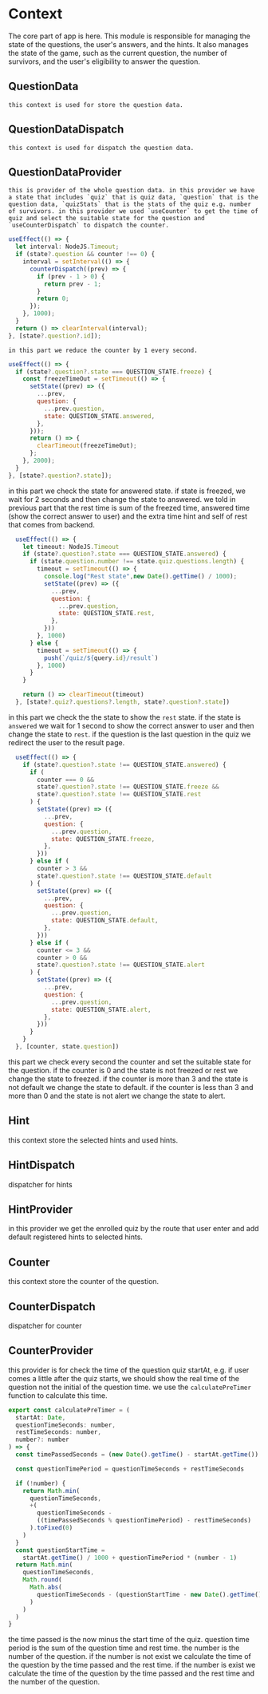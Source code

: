 # Context

The core part of app is here. This module is responsible for managing the state of the questions, the user's answers, and the hints. It also manages the state of the game, such as the current question, the number of survivors, and the user's eligibility to answer the question.

## QuestionData

    this context is used for store the question data.

## QuestionDataDispatch

    this context is used for dispatch the question data.

## QuestionDataProvider

    this is provider of the whole question data. in this provider we have a state that includes `quiz` that is quiz data, `question` that is the question data, `quizStats` that is the stats of the quiz e.g. number of survivors. in this provider we used `useCounter` to get the time of quiz and select the suitable state for the question and `useCounterDispatch` to dispatch the counter.

```jsx
useEffect(() => {
  let interval: NodeJS.Timeout;
  if (state?.question && counter !== 0) {
    interval = setInterval(() => {
      counterDispatch((prev) => {
        if (prev - 1 > 0) {
          return prev - 1;
        }
        return 0;
      });
    }, 1000);
  }
  return () => clearInterval(interval);
}, [state?.question?.id]);
```

    in this part we reduce the counter by 1 every second.

```jsx
useEffect(() => {
  if (state?.question?.state === QUESTION_STATE.freeze) {
    const freezeTimeOut = setTimeout(() => {
      setState((prev) => ({
        ...prev,
        question: {
          ...prev.question,
          state: QUESTION_STATE.answered,
        },
      }));
      return () => {
        clearTimeout(freezeTimeOut);
      };
    }, 2000);
  }
}, [state?.question?.state]);
```

in this part we check the state for answered state. if state is freezed, we wait for 2 seconds and then change the state to answered. we told in previous part that the rest time is sum of the freezed time, answered time (show the correct answer to user) and the extra time hint and self of rest that comes from backend.

```jsx
  useEffect(() => {
    let timeout: NodeJS.Timeout
    if (state?.question?.state === QUESTION_STATE.answered) {
      if (state.question.number !== state.quiz.questions.length) {
        timeout = setTimeout(() => {
          console.log("Rest state",new Date().getTime() / 1000);
          setState((prev) => ({
            ...prev,
            question: {
              ...prev.question,
              state: QUESTION_STATE.rest,
            },
          }))
        }, 1000)
      } else {
        timeout = setTimeout(() => {
          push(`/quiz/${query.id}/result`)
        }, 1000)
      }
    }

    return () => clearTimeout(timeout)
  }, [state?.quiz?.questions?.length, state?.question?.state])
```
in this part we check the the state to show the `rest` state. if the state is `answered` we wait for 1 second to show the correct answer to user and then change the state to `rest`. if the question is the last question in the quiz we redirect the user to the result page.

```jsx
  useEffect(() => {
    if (state?.question?.state !== QUESTION_STATE.answered) {
      if (
        counter === 0 &&
        state?.question?.state !== QUESTION_STATE.freeze &&
        state?.question?.state !== QUESTION_STATE.rest
      ) {
        setState((prev) => ({
          ...prev,
          question: {
            ...prev.question,
            state: QUESTION_STATE.freeze,
          },
        }))
      } else if (
        counter > 3 &&
        state?.question?.state !== QUESTION_STATE.default
      ) {
        setState((prev) => ({
          ...prev,
          question: {
            ...prev.question,
            state: QUESTION_STATE.default,
          },
        }))
      } else if (
        counter <= 3 &&
        counter > 0 &&
        state?.question?.state !== QUESTION_STATE.alert
      ) {
        setState((prev) => ({
          ...prev,
          question: {
            ...prev.question,
            state: QUESTION_STATE.alert,
          },
        }))
      }
    }
  }, [counter, state.question])
```

this part we check every second the counter and set the suitable state for the question. if the counter is 0 and the state is not freezed or rest we change the state to freezed. if the counter is more than 3 and the state is not default we change the state to default. if the counter is less than 3 and more than 0 and the state is not alert we change the state to alert.

## Hint 
this context store the selected hints and used hints.
## HintDispatch
dispatcher for hints

## HintProvider
in this provider we get the enrolled quiz by the route that user enter and add default registered hints to selected hints. 


## Counter
this context store the counter of the question.
## CounterDispatch
dispatcher for counter

## CounterProvider

this provider is for check the time of the question quiz startAt, e.g. if user comes a little after the quiz starts, we should show the real time of the question not the initial of the question time. we use the `calculatePreTimer` function to calculate this time.

```jsx
export const calculatePreTimer = (
  startAt: Date,
  questionTimeSeconds: number,
  restTimeSeconds: number,
  number?: number
) => {
  const timePassedSeconds = (new Date().getTime() - startAt.getTime()) / 1000

  const questionTimePeriod = questionTimeSeconds + restTimeSeconds

  if (!number) {
    return Math.min(
      questionTimeSeconds,
      +(
        questionTimeSeconds -
        ((timePassedSeconds % questionTimePeriod) - restTimeSeconds)
      ).toFixed(0)
    )
  }
  const questionStartTime =
    startAt.getTime() / 1000 + questionTimePeriod * (number - 1)
  return Math.min(
    questionTimeSeconds,
    Math.round(
      Math.abs(
        questionTimeSeconds - (questionStartTime - new Date().getTime() / 1000)
      )
    )
  )
}
```

the time passed is the now minus the start time of the quiz. question time period is the sum of the question time and rest time. the number is the number of the question. if the number is not exist we calculate the time of the question by the time passed and the rest time. if the number is exist we calculate the time of the question by the time passed and the rest time and the number of the question.

